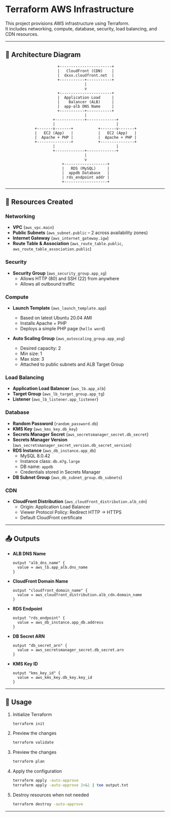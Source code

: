 # Terraform AWS Infrastructure

This project provisions AWS infrastructure using Terraform.  
It includes networking, compute, database, security, load balancing, and CDN resources.

---

## 🚀 Architecture Diagram

```
                       +-----------------------+
                       |   CloudFront (CDN)    |
                       |  dxxx.cloudfront.net  |
                       +-----------+-----------+
                                   |
                                   v
                       +-----------------------+
                       |  Application Load     |
                       |    Balancer (ALB)     |
                       |  app-alb DNS Name     |
                       +-----------+-----------+
                                   |
                     +-------------+-------------+
                     |                           |
             +-------v-------+           +-------v-------+
             |   EC2 (App)   |           |   EC2 (App)   |
             |  Apache + PHP |           |  Apache + PHP |
             +---------------+           +---------------+
                     |                           |
                     +-------------+-------------+
                                   |
                                   v
                         +-------------------+
                         |   RDS (MySQL)     |
                         |  appdb Database   |
                         | rds_endpoint addr |
                         +-------------------+
```

---

## 🚀 Resources Created

### Networking
- **VPC** (`aws_vpc.main`)
- **Public Subnets** (`aws_subnet.public` – 2 across availability zones)
- **Internet Gateway** (`aws_internet_gateway.igw`)
- **Route Table & Association** (`aws_route_table.public`, `aws_route_table_association.public`)

### Security
- **Security Group** (`aws_security_group.app_sg`)  
  - Allows HTTP (80) and SSH (22) from anywhere  
  - Allows all outbound traffic  

### Compute
- **Launch Template** (`aws_launch_template.app`)  
  - Based on latest Ubuntu 20.04 AMI  
  - Installs Apache + PHP  
  - Deploys a simple PHP page (`hello word`)  

- **Auto Scaling Group** (`aws_autoscaling_group.app_asg`)  
  - Desired capacity: 2  
  - Min size: 1  
  - Max size: 3  
  - Attached to public subnets and ALB Target Group  

### Load Balancing
- **Application Load Balancer** (`aws_lb.app_alb`)  
- **Target Group** (`aws_lb_target_group.app_tg`)  
- **Listener** (`aws_lb_listener.app_listener`)  

### Database
- **Random Password** (`random_password.db`)  
- **KMS Key** (`aws_kms_key.db_key`)  
- **Secrets Manager Secret** (`aws_secretsmanager_secret.db_secret`)  
- **Secrets Manager Version** (`aws_secretsmanager_secret_version.db_secret_version`)  
- **RDS Instance** (`aws_db_instance.app_db`)  
  - MySQL 8.0.42  
  - Instance class: `db.m7g.large`  
  - DB name: `appdb`  
  - Credentials stored in Secrets Manager  
- **DB Subnet Group** (`aws_db_subnet_group.db_subnets`)  

### CDN
- **CloudFront Distribution** (`aws_cloudfront_distribution.alb_cdn`)  
  - Origin: Application Load Balancer  
  - Viewer Protocol Policy: Redirect HTTP → HTTPS  
  - Default CloudFront certificate  

---

## 📤 Outputs

- **ALB DNS Name**  
  ```hcl
  output "alb_dns_name" {
    value = aws_lb.app_alb.dns_name
  }
  ```

- **CloudFront Domain Name**  
  ```hcl
  output "cloudfront_domain_name" {
    value = aws_cloudfront_distribution.alb_cdn.domain_name
  }
  ```

- **RDS Endpoint**  
  ```hcl
  output "rds_endpoint" {
    value = aws_db_instance.app_db.address
  }
  ```

- **DB Secret ARN**  
  ```hcl
  output "db_secret_arn" {
    value = aws_secretsmanager_secret.db_secret.arn
  }
  ```

- **KMS Key ID**  
  ```hcl
  output "kms_key_id" {
    value = aws_kms_key.db_key.key_id
  }
  ```

---

## 🔧 Usage

1. Initialize Terraform
   ```bash
   terraform init
   ```
2. Preview the changes
   ```bash
   terraform validate
   ```

3. Preview the changes
   ```bash
   terraform plan
   ```

4. Apply the configuration
   ```bash
   terraform apply -auto-approve
   terraform apply -auto-approve 2>&1 | tee output.txt
   ```

5. Destroy resources when not needed
   ```bash
   terraform destroy -auto-approve
   ```

---

